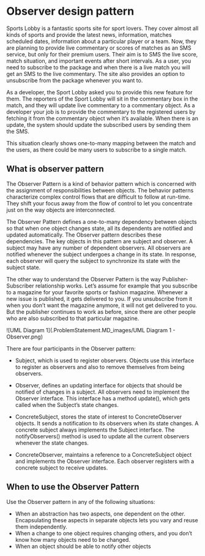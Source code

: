 # Observer design pattern

Sports Lobby is a fantastic sports site for sport lovers. They cover almost all kinds of sports and provide the latest news,
information, matches scheduled dates, information about a particular player or a team. Now, they are planning to provide live
commentary or scores of matches as an SMS service, but only for their premium users. Their aim is to SMS the live score, match
situation, and important events after short intervals. As a user, you need to subscribe to the package and when there is a live
match you will get an SMS to the live commentary. The site also provides an option to unsubscribe from the package whenever
you want to.

As a developer, the Sport Lobby asked you to provide this new feature for them. The reporters of the Sport Lobby will sit in
the commentary box in the match, and they will update live commentary to a commentary object. As a developer your job is to
provide the commentary to the registered users by fetching it from the commentary object when it’s available. When there is an
update, the system should update the subscribed users by sending them the SMS.

This situation clearly shows one-to-many mapping between the match and the users, as there could be many users to subscribe to
a single match.


## What is observer pattern

The Observer Pattern is a kind of behavior pattern which is concerned with the assignment of responsibilities between objects.
The behavior patterns characterize complex control flows that are difficult to follow at run-time. They shift your focus away from
the flow of control to let you concentrate just on the way objects are interconnected.

The Observer Pattern defines a one-to-many dependency between objects so that when one object changes state, all its dependents
are notified and updated automatically. The Observer pattern describes these dependencies. The key objects in this pattern are
subject and observer. A subject may have any number of dependent observers. All observers are notified whenever the subject
undergoes a change in its state. In response, each observer will query the subject to synchronize its state with the subject state.

The other way to understand the Observer Pattern is the way Publisher-Subscriber relationship works. Let’s assume for example
that you subscribe to a magazine for your favorite sports or fashion magazine. Whenever a new issue is published, it gets delivered
to you. If you unsubscribe from it when you don’t want the magazine anymore, it will not get delivered to you. But the publisher
continues to work as before, since there are other people who are also subscribed to that particular magazine.

![UML Diagram 1](.ProblemStatement.MD_images/UML Diagram 1 - Observer.png)

There are four participants in the Observer pattern:
- Subject, which is used to register observers. Objects use this interface to register as observers and also to remove
 themselves from being observers.
 
- Observer, defines an updating interface for objects that should be notified of changes in a subject. All observers 
need to implement the Observer interface. This interface has a method update(), which gets called when the Subject’s 
state changes.

- ConcreteSubject, stores the state of interest to ConcreteObserver objects. It sends a notification to its observers 
when its state changes. A concrete subject always implements the Subject interface. The notifyObservers() method is 
used to update all the current observers whenever the state changes.

- ConcreteObserver, maintains a reference to a ConcreteSubject object and implements the Observer interface. Each 
observer registers with a concrete subject to receive updates.


## When to use the Observer Pattern

Use the Observer pattern in any of the following situations:
- When an abstraction has two aspects, one dependent on the other. Encapsulating these aspects in separate objects 
lets you vary and reuse them independently.
- When a change to one object requires changing others, and you don’t know how many objects need to be changed.
- When an object should be able to notify other objects